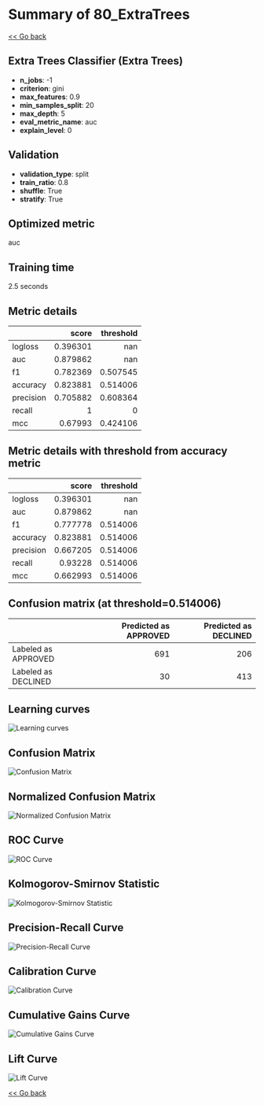 # Summary of 80_ExtraTrees

[<< Go back](../README.md)


## Extra Trees Classifier (Extra Trees)
- **n_jobs**: -1
- **criterion**: gini
- **max_features**: 0.9
- **min_samples_split**: 20
- **max_depth**: 5
- **eval_metric_name**: auc
- **explain_level**: 0

## Validation
 - **validation_type**: split
 - **train_ratio**: 0.8
 - **shuffle**: True
 - **stratify**: True

## Optimized metric
auc

## Training time

2.5 seconds

## Metric details
|           |    score |   threshold |
|:----------|---------:|------------:|
| logloss   | 0.396301 |  nan        |
| auc       | 0.879862 |  nan        |
| f1        | 0.782369 |    0.507545 |
| accuracy  | 0.823881 |    0.514006 |
| precision | 0.705882 |    0.608364 |
| recall    | 1        |    0        |
| mcc       | 0.67993  |    0.424106 |


## Metric details with threshold from accuracy metric
|           |    score |   threshold |
|:----------|---------:|------------:|
| logloss   | 0.396301 |  nan        |
| auc       | 0.879862 |  nan        |
| f1        | 0.777778 |    0.514006 |
| accuracy  | 0.823881 |    0.514006 |
| precision | 0.667205 |    0.514006 |
| recall    | 0.93228  |    0.514006 |
| mcc       | 0.662993 |    0.514006 |


## Confusion matrix (at threshold=0.514006)
|                     |   Predicted as APPROVED |   Predicted as DECLINED |
|:--------------------|------------------------:|------------------------:|
| Labeled as APPROVED |                     691 |                     206 |
| Labeled as DECLINED |                      30 |                     413 |

## Learning curves
![Learning curves](learning_curves.png)
## Confusion Matrix

![Confusion Matrix](confusion_matrix.png)


## Normalized Confusion Matrix

![Normalized Confusion Matrix](confusion_matrix_normalized.png)


## ROC Curve

![ROC Curve](roc_curve.png)


## Kolmogorov-Smirnov Statistic

![Kolmogorov-Smirnov Statistic](ks_statistic.png)


## Precision-Recall Curve

![Precision-Recall Curve](precision_recall_curve.png)


## Calibration Curve

![Calibration Curve](calibration_curve_curve.png)


## Cumulative Gains Curve

![Cumulative Gains Curve](cumulative_gains_curve.png)


## Lift Curve

![Lift Curve](lift_curve.png)



[<< Go back](../README.md)
